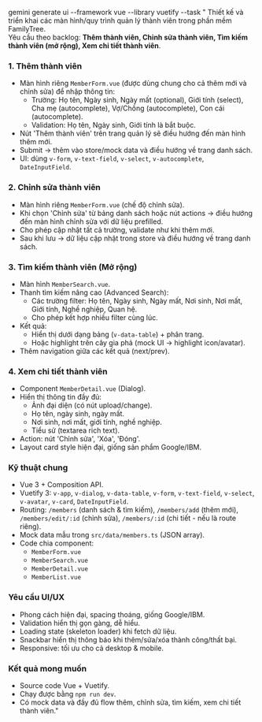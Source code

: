 gemini generate ui --framework vue --library vuetify --task "
Thiết kế và triển khai các màn hình/quy trình quản lý thành viên trong phần mềm FamilyTree.  
Yêu cầu theo backlog: **Thêm thành viên, Chỉnh sửa thành viên, Tìm kiếm thành viên (mở rộng), Xem chi tiết thành viên**.  

### 1. Thêm thành viên
- Màn hình riêng `MemberForm.vue` (được dùng chung cho cả thêm mới và chỉnh sửa) để nhập thông tin:
  - Trường: Họ tên, Ngày sinh, Ngày mất (optional), Giới tính (select), Cha mẹ (autocomplete), Vợ/Chồng (autocomplete), Con cái (autocomplete).
  - Validation: Họ tên, Ngày sinh, Giới tính là bắt buộc.
- Nút 'Thêm thành viên' trên trang quản lý sẽ điều hướng đến màn hình thêm mới.
- Submit → thêm vào store/mock data và điều hướng về trang danh sách.
- UI: dùng `v-form`, `v-text-field`, `v-select`, `v-autocomplete`, `DateInputField`.

### 2. Chỉnh sửa thành viên
- Màn hình riêng `MemberForm.vue` (chế độ chỉnh sửa).
- Khi chọn 'Chỉnh sửa' từ bảng danh sách hoặc nút actions → điều hướng đến màn hình chỉnh sửa với dữ liệu prefilled.
- Cho phép cập nhật tất cả trường, validate như khi thêm mới.
- Sau khi lưu → dữ liệu cập nhật trong store và điều hướng về trang danh sách.

### 3. Tìm kiếm thành viên (Mở rộng)
- Màn hình `MemberSearch.vue`.
- Thanh tìm kiếm nâng cao (Advanced Search):
  - Các trường filter: Họ tên, Ngày sinh, Ngày mất, Nơi sinh, Nơi mất, Giới tính, Nghề nghiệp, Quan hệ.
  - Cho phép kết hợp nhiều filter cùng lúc.
- Kết quả:
  - Hiển thị dưới dạng bảng (`v-data-table`) + phân trang.
  - Hoặc highlight trên cây gia phả (mock UI → highlight icon/avatar).
- Thêm navigation giữa các kết quả (next/prev).

### 4. Xem chi tiết thành viên
- Component `MemberDetail.vue` (Dialog).
- Hiển thị thông tin đầy đủ:
  - Ảnh đại diện (có nút upload/change).
  - Họ tên, ngày sinh, ngày mất.
  - Nơi sinh, nơi mất, giới tính, nghề nghiệp.
  - Tiểu sử (textarea rich text).
- Action: nút 'Chỉnh sửa', 'Xóa', 'Đóng'.
- Layout card style hiện đại, giống sản phẩm Google/IBM.

### Kỹ thuật chung
- Vue 3 + Composition API.
- Vuetify 3: `v-app`, `v-dialog`, `v-data-table`, `v-form`, `v-text-field`, `v-select`, `v-avatar`, `v-card`, `DateInputField`.
- Routing: `/members` (danh sách & tìm kiếm), `/members/add` (thêm mới), `/members/edit/:id` (chỉnh sửa), `/members/:id` (chi tiết - nếu là route riêng).
- Mock data mẫu trong `src/data/members.ts` (JSON array).
- Code chia component:
  - `MemberForm.vue`
  - `MemberSearch.vue`
  - `MemberDetail.vue`
  - `MemberList.vue`

### Yêu cầu UI/UX
- Phong cách hiện đại, spacing thoáng, giống Google/IBM.
- Validation hiển thị gọn gàng, dễ hiểu.
- Loading state (skeleton loader) khi fetch dữ liệu.
- Snackbar hiển thị thông báo khi thêm/sửa/xóa thành công/thất bại.
- Responsive: tối ưu cho cả desktop & mobile.

### Kết quả mong muốn
- Source code Vue + Vuetify.
- Chạy được bằng `npm run dev`.
- Có mock data và đầy đủ flow thêm, chỉnh sửa, tìm kiếm, xem chi tiết thành viên."